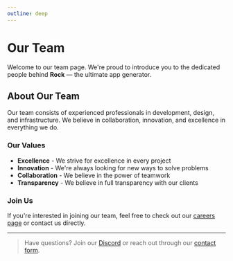 ```yaml
---
outline: deep
---
```


# Our Team

Welcome to our team page. We're proud to introduce you to the dedicated people behind **Rock** — the ultimate app generator.

<script setup>
import { VPTeamMembers } from 'vitepress/theme'

const members = [
  {
    avatar: './bg_logo.jpg',
    name: 'Rut Chizkiyahu',
    title: 'CEO & Founder',
    links: [
      { icon: 'github', link: 'https://github.com/ptr-15' },
      { icon: 'linkedin', link: 'https://linkedin.com' }
    ]
  },
  {
    avatar: './bg_logo.jpg',
    name: 'Sarah Levy',
    title: 'Head of Development',
    links: [
      { icon: 'github', link: 'https://github.com/ptr-15' },
      { icon: 'linkedin', link: 'https://linkedin.com' }
    ]
  },
  {
    avatar: './bg_logo.jpg',
    name: 'Rachel Israeli',
    title: 'Chief Engineer',
    links: [
      { icon: 'github', link: 'https://github.com/ptr-15' },
      { icon: 'linkedin', link: 'https://linkedin.com' }
    ]
  }
]
</script>

<VPTeamMembers size="small" :members="members" />

## About Our Team

Our team consists of experienced professionals in development, design, and infrastructure. We believe in collaboration, innovation, and excellence in everything we do.

### Our Values

- **Excellence** - We strive for excellence in every project
- **Innovation** - We're always looking for new ways to solve problems
- **Collaboration** - We believe in the power of teamwork
- **Transparency** - We believe in full transparency with our clients

### Join Us

If you're interested in joining our team, feel free to check out our [careers page](/careers) or contact us directly.

---

> Have questions? Join our [Discord](https://discord.gg/rock) or reach out through our [contact form](/contact).
